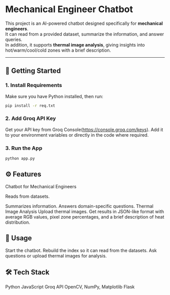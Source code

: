 # Mechanical Engineer Chatbot  

This project is an AI-powered chatbot designed specifically for **mechanical engineers**.  
It can read from a provided dataset, summarize the information, and answer queries.  
In addition, it supports **thermal image analysis**, giving insights into hot/warm/cool/cold zones with a brief description.  

---

## 🚀 Getting Started  

### 1. Install Requirements  
Make sure you have Python installed, then run:  
```bash
pip install -r req.txt
```

### 2. Add Groq API Key

Get your API key from Groq Console(https://console.groq.com/keys).
Add it to your environment variables or directly in the code where required.

### 3. Run the App
```bash
python app.py
```

## ⚙️ Features

Chatbot for Mechanical Engineers

Reads from datasets.

Summarizes information.
Answers domain-specific questions.
Thermal Image Analysis
Upload thermal images.
Get results in JSON-like format with average RGB values, pixel zone percentages, and a brief description of heat distribution.


## 📌 Usage

Start the chatbot.
Rebuild the index so it can read from the datasets.
Ask questions or upload thermal images for analysis.

## 🛠️ Tech Stack

Python
JavaScript
Groq API
OpenCV, NumPy, Matplotlib
Flask 
